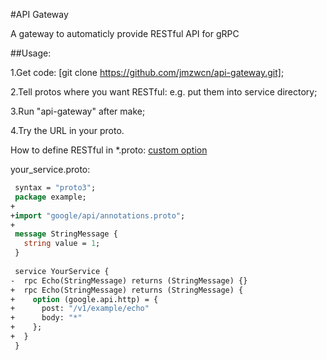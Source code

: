 #API Gateway

A gateway to automaticly provide RESTful API for gRPC


##Usage:

1.Get code: [git clone https://github.com/jmzwcn/api-gateway.git];

2.Tell protos where you want RESTful: e.g. put them into service directory;

3.Run "api-gateway" after make;

4.Try the URL in your proto.

How to define RESTful in *.proto: [custom option](https://cloud.google.com/service-management/reference/rpc/google.api#http)
   
   your_service.proto:
   ```protobuf
    syntax = "proto3";
    package example;
   +
   +import "google/api/annotations.proto";
   +
    message StringMessage {
      string value = 1;
    }
    
    service YourService {
   -  rpc Echo(StringMessage) returns (StringMessage) {}
   +  rpc Echo(StringMessage) returns (StringMessage) {
   +    option (google.api.http) = {
   +      post: "/v1/example/echo"
   +      body: "*"
   +    };
   +  }
    }
   ```
   
